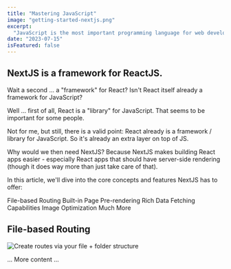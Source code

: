 ```yaml
--- 
title: "Mastering JavaScript"
image: "getting-started-nextjs.png"
excerpt:
  "JavaScript is the most important programming language for web development. You probably don't know it well enough!"
date: "2023-07-15"
isFeatured: false
---
```


## NextJS is a framework for ReactJS.

Wait a second ... a "framework" for React? Isn't React itself already a framework for JavaScript?

Well ... first of all, React is a "library" for JavaScript. That seems to be important for some people.

Not for me, but still, there is a valid point: React already is a framework / library for JavaScript. So it's already an extra layer on top of JS.

Why would we then need NextJS?
Because NextJS makes building React apps easier - especially React apps that should have server-side rendering (though it does way more than just take care of that).

In this article, we'll dive into the core concepts and features NextJS has to offer:

File-based Routing
Built-in Page Pre-rendering
Rich Data Fetching Capabilities
Image Optimization
Much More
## File-based Routing
![Create routes via your file + folder structure](routing.png)

... More content ...